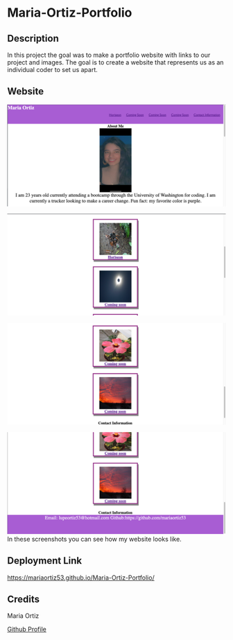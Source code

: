 # Maria-Ortiz-Portfolio

## Description

In this project the goal was to make a portfolio website with links to our project and images. The goal is to create a website that represents us as an individual coder to set us apart.

## Website

![alt text](assets/Screen%20Shot%202022-08-25%20at%2011.22.00%20PM.png)

![alt text](assets/Screen%20Shot%202022-08-25%20at%2011.22.12%20PM.png)

![alt text](assets/Screen%20Shot%202022-08-25%20at%2011.22.23%20PM.png)

![alt text](assets/Screen%20Shot%202022-08-25%20at%2011.22.31%20PM.png)
In these screenshots you can see how my website looks like. 

## Deployment Link

https://mariaortiz53.github.io/Maria-Ortiz-Portfolio/

## Credits
Maria Ortiz

[Github Profile](https://github.com/mariaortiz53)